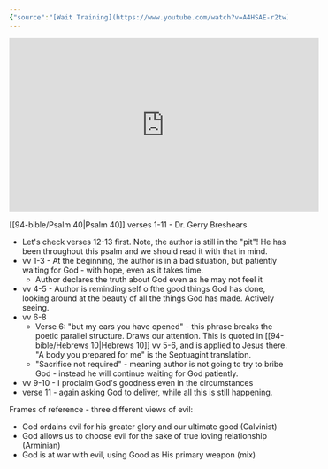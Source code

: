 ```yaml
---
{"source":"[Wait Training](https://www.youtube.com/watch?v=A4HSAE-r2tw)","clipped":"2023-02-02","dg-publish":true,"grade":2,"context":"Personal","type":"Resource","status":"Evergreen","topic":["Sermon"],"dateCreated":"2023-08-09","sermonSeries":"2023 Epiphany","permalink":"/sermons/2023-01-15-wait-training/","dgPassFrontmatter":true}
---
```



<iframe width="560" height="315" src="https://www.youtube.com/embed/A4HSAE-r2tw" title="YouTube video player" frameborder="0" allow="accelerometer; autoplay; clipboard-write; encrypted-media; gyroscope; picture-in-picture" allowfullscreen></iframe>

[[94-bible/Psalm 40\|Psalm 40]] verses 1-11 - Dr. Gerry Breshears

* Let's check verses 12-13 first. Note, the author is still in the "pit"! He has been throughout this psalm and we should read it with that in mind.
* vv 1-3 - At the beginning, the author is in a bad situation, but patiently waiting for God - with hope, even as it takes time.
    * Author declares the truth about God even as he may not feel it
* vv 4-5 - Author is reminding self o fthe good things God has done, looking around at the beauty of all the things God has made. Actively seeing.
* vv 6-8
    * Verse 6: "but my ears you have opened" - this phrase breaks the poetic parallel structure. Draws our attention. This is quoted in [[94-bible/Hebrews 10\|Hebrews 10]] vv 5-6, and is applied to Jesus there. "A body you prepared for me" is the Septuagint translation.
    * "Sacrifice not required" - meaning author is not going to try to bribe God - instead he will continue waiting for God patiently.
* vv 9-10 - I proclaim God's goodness even in the circumstances
* verse 11 - again asking God to deliver, while all this is still happening.

Frames of reference - three different views of evil:

* God ordains evil for his greater glory and our ultimate good (Calvinist)
* God allows us to choose evil for the sake of true loving relationship (Arminian)
* God is at war with evil, using Good as His primary weapon (mix)
